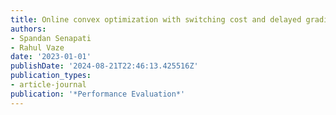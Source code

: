 ```yaml
---
title: Online convex optimization with switching cost and delayed gradients
authors:
- Spandan Senapati
- Rahul Vaze
date: '2023-01-01'
publishDate: '2024-08-21T22:46:13.425516Z'
publication_types:
- article-journal
publication: '*Performance Evaluation*'
---
```

